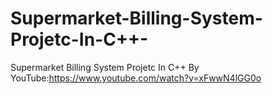 # Supermarket-Billing-System-Projetc-In-C++-
Supermarket Billing System Projetc In C++ By YouTube:https://www.youtube.com/watch?v=xFwwN4lGG0o
